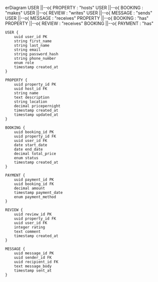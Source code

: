 erDiagram
    USER ||--o{ PROPERTY : "hosts"
    USER ||--o{ BOOKING : "makes"
    USER ||--o{ REVIEW : "writes"
    USER ||--o{ MESSAGE : "sends"
    USER ||--o{ MESSAGE : "receives"
    PROPERTY ||--o{ BOOKING : "has"
    PROPERTY ||--o{ REVIEW : "receives"
    BOOKING ||--o{ PAYMENT : "has"
    
    USER {
        uuid user_id PK
        string first_name
        string last_name
        string email
        string password_hash
        string phone_number
        enum role
        timestamp created_at
    }
    
    PROPERTY {
        uuid property_id PK
        uuid host_id FK
        string name
        text description
        string location
        decimal pricepernight
        timestamp created_at
        timestamp updated_at
    }
    
    BOOKING {
        uuid booking_id PK
        uuid property_id FK
        uuid user_id FK
        date start_date
        date end_date
        decimal total_price
        enum status
        timestamp created_at
    }
    
    PAYMENT {
        uuid payment_id PK
        uuid booking_id FK
        decimal amount
        timestamp payment_date
        enum payment_method
    }
    
    REVIEW {
        uuid review_id PK
        uuid property_id FK
        uuid user_id FK
        integer rating
        text comment
        timestamp created_at
    }
    
    MESSAGE {
        uuid message_id PK
        uuid sender_id FK
        uuid recipient_id FK
        text message_body
        timestamp sent_at
    }